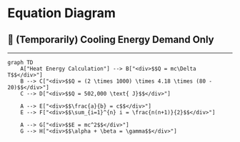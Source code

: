# Equation Diagram 
## 🔹 (Temporarily) Cooling Energy Demand Only
---

```mermaid
graph TD
    A["Heat Energy Calculation"] --> B["<div>$$Q = mc\Delta T$$</div>"]
    B --> C["<div>$$Q = (2 \times 1000) \times 4.18 \times (80 - 20)$$</div>"]
    C --> D["<div>$$Q = 502,000 \text{ J}$$</div>"]

    A --> E["<div>$$\frac{a}{b} = c$$</div>"]
    E --> F["<div>$$\sum_{i=1}^{n} i = \frac{n(n+1)}{2}$$</div>"]

    A --> G["<div>$$E = mc^2$$</div>"]
    G --> H["<div>$$\alpha + \beta = \gamma$$</div>"]
```
